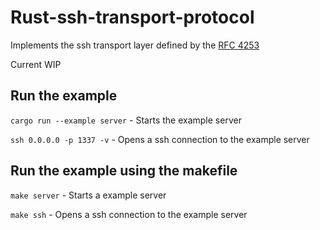 # Rust-ssh-transport-protocol

Implements the ssh transport layer defined by the [RFC 4253](https://tools.ietf.org/html/rfc4253.html)

Current WIP

## Run the example

`cargo run --example server` - Starts the example server

`ssh 0.0.0.0 -p 1337 -v` - Opens a ssh connection to the example server

## Run the example using the makefile

`make server` - Starts a example server

`make ssh` -  Opens a ssh connection to the example server

